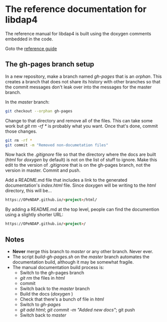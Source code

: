 # The reference documentation for libdap4

The reference manual for libdap4 is built using the doxygen comments
embedded in the code.

Goto the [reference guide](html)

## The gh-pages branch setup

In a new repository, make a branch named _gh-pages_ that is an
_orphan_. This creates a branch that does not share its history with
other branches so that the commit messages don't leak over into the
messages for the master branch.

In the _master_ branch:
```sh
git checkout --orphan gh-pages
```

Change to that directory and remove all of the files. This can take
some work but _git rm -rf *_ is probably what you want. Once that's
done, commit those changes.

```sh
git rm -rf *
git commit -m "Removed non-documetation files"
```

Now hack the _.gitignore_ file so that the directory where the docs
are built (_html_ for _doxygen_ by default) is not on the list of
stuff to ignore. Make this edit to the version of .gitignore that is
on the gh-pages branch, not the version in master. Commit and push.

Add a README.md file that includes a link to the generated
documentation's _index.html_ file. Since doxygen will be writing to
the _html_ directory, this will be...
```html
https://OPeNDAP.github.io/<project>/html/
```
By adding a README.md at the top level, people can find the
documention using a slightly shorter URL:
```html
https://OPeNDAP.github.io/<project>/
```

## Notes

+ **Never** merge this branch to _master_ or any other branch. Never
ever.
+ The script _build-gh-pages.sh_ on the _master_ branch automates the
documentation build, although it may be somewhat fragile.
+ The manual documentation build process is:
  * Switch to the gh-pages branch
  * _git rm_ the files in _html_
  * commit
  * Switch back to the _master_ branch
  * Build the docs (_doxygen <conf file>_)
  * Check that there's a bunch of file in _html_
  * Switch to _gh-pages_
  * _git add html_; _git commit -m "Added new docs"_; git push
  * Switch back to _master_




